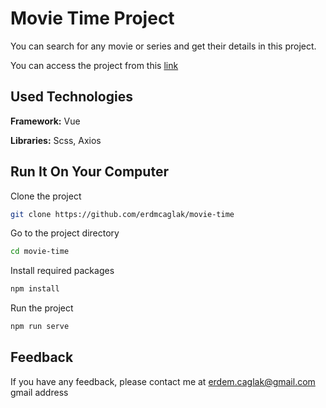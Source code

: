 
# Movie Time Project

You can search for any movie or series and get their details in this project. 

You can access the project from this [link](https://movie-time-sooty.vercel.app/)
## Used Technologies

**Framework:** Vue

**Libraries:** Scss, Axios

  
## Run It On Your Computer

Clone the project

```bash
git clone https://github.com/erdmcaglak/movie-time
```

Go to the project directory

```bash
cd movie-time
```

Install required packages

```bash
npm install
```

Run the project

```bash
npm run serve
```

  
## Feedback

If you have any feedback, please contact me at erdem.caglak@gmail.com gmail address
